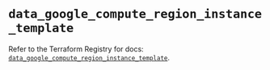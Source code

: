 # `data_google_compute_region_instance_template`

Refer to the Terraform Registry for docs: [`data_google_compute_region_instance_template`](https://registry.terraform.io/providers/hashicorp/google-beta/5.17.0/docs/data-sources/google_compute_region_instance_template).
